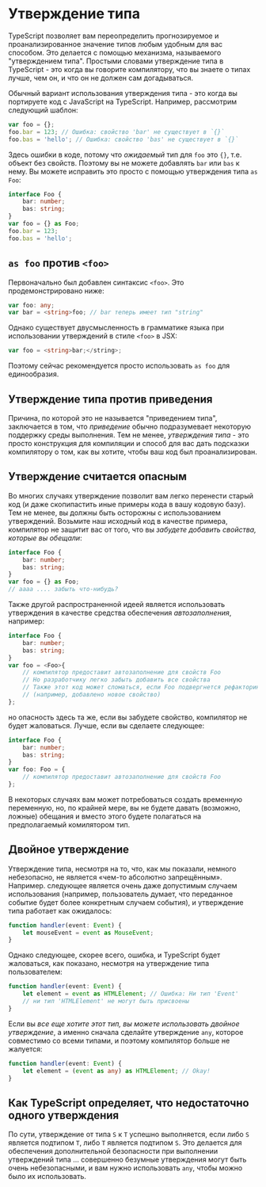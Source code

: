 # Утверждение типа

TypeScript позволяет вам переопределить прогнозируемое и проанализированное значение типов любым удобным для вас способом. Это делается с помощью механизма, называемого "утверждением типа". Простыми словами утверждение типа в TypeScript - это когда вы говорите компилятору, что вы знаете о типах лучше, чем он, и что он не должен сам догадываться.

Обычный вариант использования утверждения типа - это когда вы портируете код с JavaScript на TypeScript. Например, рассмотрим следующий шаблон:

```ts
var foo = {};
foo.bar = 123; // Ошибка: свойство 'bar' не существует в `{}`
foo.bas = 'hello'; // Ошибка: свойство 'bas' не существует в `{}`
```

Здесь ошибки в коде, потому что _ожидаемый_ тип для `foo` это `{}`, т.е. объект без свойств. Поэтому вы не можете добавлять `bar` или `bas` к нему. Вы можете исправить это просто с помощью утверждения типа `as Foo`:

```ts
interface Foo {
    bar: number;
    bas: string;
}
var foo = {} as Foo;
foo.bar = 123;
foo.bas = 'hello';
```

## `as foo` против `<foo>`

Первоначально был добавлен синтаксис `<foo>`. Это продемонстрировано ниже:

```ts
var foo: any;
var bar = <string>foo; // bar теперь имеет тип "string"
```

Однако существует двусмысленность в грамматике языка при использовании утверждений в стиле `<foo>` в JSX:

```ts
var foo = <string>bar;</string>;
```

Поэтому сейчас рекомендуется просто использовать `as foo` для единообразия.

## Утверждение типа против приведения

Причина, по которой это не называется "приведением типа", заключается в том, что _приведение_ обычно подразумевает некоторую поддержку среды выполнения. Тем не менее, _утверждения типа_ - это просто конструкция для компиляции и способ для вас дать подсказки компилятору о том, как вы хотите, чтобы ваш код был проанализирован.

## Утверждение считается опасным

Во многих случаях утверждение позволит вам легко перенести старый код (и даже скопипастить иные примеры кода в вашу кодовую базу). Тем не менее, вы должны быть осторожны с использованием утверждений. Возьмите наш исходный код в качестве примера, компилятор не защитит вас от того, что вы _забудете добавить свойства, которые вы обещали_:

```ts
interface Foo {
    bar: number;
    bas: string;
}
var foo = {} as Foo;
// аааа .... забыть что-нибудь?
```

Также другой распространенной идеей является использовать утверждения в качестве средства обеспечения _автозаполнения_, например:

```ts
interface Foo {
    bar: number;
    bas: string;
}
var foo = <Foo>{
    // компилятор предоставит автозаполнение для свойств Foo
    // Но разработчику легко забыть добавить все свойства
    // Также этот код может сломаться, если Foo подвергнется рефакторингу
    // (например, добавлено новое свойство)
};
```

но опасность здесь та же, если вы забудете свойство, компилятор не будет жаловаться. Лучше, если вы сделаете следующее:

```ts
interface Foo {
    bar: number;
    bas: string;
}
var foo: Foo = {
    // компилятор предоставит автозаполнение для свойств Foo
};
```

В некоторых случаях вам может потребоваться создать временную переменную, но, по крайней мере, вы не будете давать (возможно, ложные) обещания и вместо этого будете полагаться на предполагаемый комилятором тип.

## Двойное утверждение

Утверждение типа, несмотря на то, что, как мы показали, немного небезопасно, не является «чем-то абсолютно запрещённым». Например. следующее является очень даже допустимым случаем использования (например, пользователь думает, что переданное событие будет более конкретным случаем события), и утверждение типа работает как ожидалось:

```ts
function handler(event: Event) {
    let mouseEvent = event as MouseEvent;
}
```

Однако следующее, скорее всего, ошибка, и TypeScript будет жаловаться, как показано, несмотря на утверждение типа пользователем:

```ts
function handler(event: Event) {
    let element = event as HTMLElement; // Ошибка: Ни тип 'Event'
    // ни тип 'HTMLElement' не могут быть присвоены
}
```

Если вы _все еще хотите этот тип, вы можете использовать двойное утверждение_, а именно сначала сделайте утверждение `any`, которое совместимо со всеми типами, и поэтому компилятор больше не жалуется:

```ts
function handler(event: Event) {
    let element = (event as any) as HTMLElement; // Okay!
}
```

## Как TypeScript определяет, что недостаточно одного утверждения

По сути, утверждение от типа `S` к `T` успешно выполняется, если либо `S` является подтипом `T`, либо `T` является подтипом `S`. Это делается для обеспечения дополнительной безопасности при выполнении утверждений типа ... совершенно безумные утверждения могут быть очень небезопасными, и вам нужно использовать `any`, чтобы можно было их использовать.
